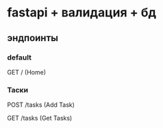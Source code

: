 # fastapi + валидация + бд

## эндпоинты

### default

GET / (Home)

### Таски

POST /tasks (Add Task)

GET /tasks (Get Tasks)
